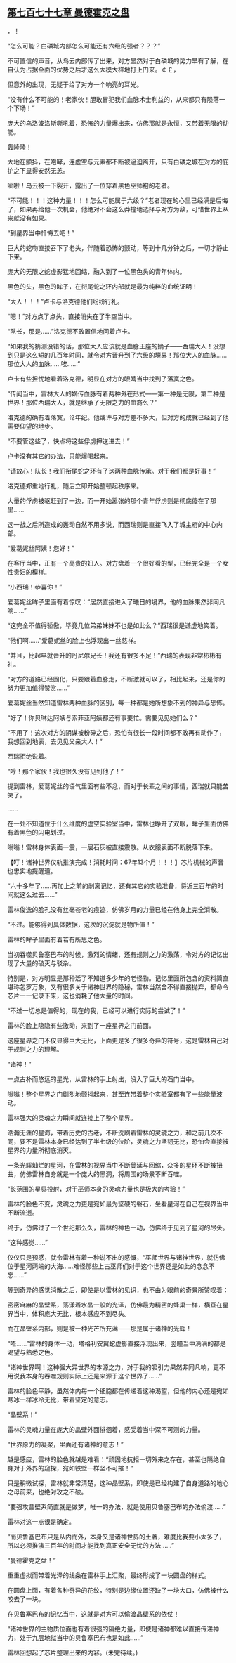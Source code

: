 ## [第七百七十七章 曼德霍克之盘](https://www.xxbiquge.com/11_11222/9005696.html)


  >

  ，！

  “怎么可能？白磷城内部怎么可能还有六级的强者？？？”

  不可置信的声音，从乌云内部传了出来，对方显然对于白磷城的势力早有了解，在自认为占据全面的优势之后才这么大模大样地打上门来。￠￡，

  但意外的出现，无疑于给了对方一个响亮的耳光。

  “没有什么不可能的！老家伙！胆敢冒犯我们血脉术士利益的，从来都只有陨落一个下场！”

  庞大的乌洛波洛斯嘶吼着，恐怖的力量爆出来，仿佛那就是永恒，又带着无限的动能。

  轰隆隆！

  大地在颤抖，在咆哮，连虚空与元素都不断被逼迫离开，只有白磷之城在对方的庇护之下显得安然无恙。

  呲啦！乌云被一下裂开，露出了一位穿着黑色巫师袍的老者。

  “不可能！！！这种力量！！！怎么可能属于六级？”老者现在的心里已经满是后悔了，如果再给他一次机会，他绝对不会这么莽撞地选择与对方为敌，可惜世界上从来就没有如果。

  “到星界当中忏悔去吧！”

  巨大的蛇吻直接吞下了老头，伴随着恐怖的颤动，等到十几分钟之后，一切才静止下来。

  庞大的无限之蛇虚影猛地回缩，融入到了一位黑色头的青年体内。

  黑色的头，黑色的眸子，在衔尾蛇之环内部就是最为纯粹的血统证明！

  “大人！！！”卢卡与洛克德他们纷纷行礼。

  “嗯！”对方点了点头，直接消失在了半空当中。

  “队长，那是……”洛克德不敢置信地问着卢卡。

  “如果我的猜测没错的话，那位大人应该就是血脉王座的嫡子——西瑞大人！没想到只是这么短的几百年时间，就令对方晋升到了六级的境界！那位大人的血脉……那位大人的血脉……唉……”

  卢卡有些担忧地看着洛克德，明显在对方的眼睛当中找到了落寞之色。

  “传闻当中，雷林大人的嫡传血脉有着两种外在形式——第一种是无限，第二种是世界！那位西瑞大人，就是继承了无限之力的血裔么？”

  洛克德的确有着落寞，论年纪。他或许与对方差不多大，但对方的成就已经到了他需要仰望的地步。

  “不要管这些了，快点将这些俘虏押送进去！”

  卢卡没有其它的办法，只能爆喝起来。

  “请放心！队长！我们衔尾蛇之环有了这两种血脉传承。对于我们都是好事！”

  洛克德郑重地行礼，随后立即开始整顿起秩序来。

  大量的俘虏被驱赶到了一边，而一开始嚣张的那个青年俘虏则是彻底傻在了那里……

  这一战之后所造成的轰动自然不用多说，而西瑞则是直接飞入了城主府的中心内部。

  “爱葛妮丝阿姨！您好！”

  在客厅当中，正有一个高贵的妇人。对方盘着一个很好看的型，已经完全是一个女性贵妇的模样。

  “小西瑞！恭喜你！”

  爱葛妮丝眸子里面有着惊叹：“居然直接进入了曦日的境界，他的血脉果然非同凡响……”

  “这完全不值得骄傲，毕竟几位弟弟妹妹不也是如此么？”西瑞很是谦虚地笑着。

  “他们啊……”爱葛妮丝的脸上也浮现出一丝慈祥。

  “并且，比起早就晋升的丹尼尔兄长！我还有很多不足！”西瑞的表现非常彬彬有礼。

  “对方的道路已经固化，只要跟着血脉走，不断激就可以了，相比起来，还是你的努力更加值得赞赏……”

  爱葛妮丝当然知道雷林两种血脉的区别，每一种都是她所想象不到的神异与恐怖。

  “好了！你贝琳达阿姨与索菲亚阿姨都还有事要忙。需要见见她们么？”

  “不用了！这次对方的阴谋被粉碎之后，恐怕有很长一段时间都不敢再有动作了，我想回到地表，去见见父亲大人！”

  西瑞拒绝说着。

  “哼！那个家伙！我也很久没有见到他了！”

  提到雷林，爱葛妮丝的语气里面有些不忿，而对于长辈之间的事情，西瑞就只能苦笑了。

  ……

  在一处不知道位于什么维度的虚空实验室当中，雷林也睁开了双眼，眸子里面仿佛有着黑色的闪电划过。

  嗡嗡！雷林身体表面一震，一层石灰被直接震散。从衣服表面不断脱落下来。

  【叮！诸神世界仪轨推演完成！消耗时间：67年13个月！！！】芯片机械的声音也忠实地提醒道。

  “六十多年了……再加上之前的剥离记忆，还有其它的实验准备，将近三百年的时间就这么过去……”

  雷林俊逸的脸孔没有丝毫苍老的痕迹，仿佛岁月的力量已经在他身上完全消散。

  “不过。能够得到具体数据，这次的沉淀就是物所值！”

  雷林的眸子里面有着若有所思之色。

  当初吞噬贝鲁塞巴布的时候，激烈的情绪，还有规则之力的激荡，令对方的记忆出现了大量的破灭与驳杂。

  特别是，对方明显是那种活了不知道多少年的老怪物。记忆里面所包含的资料简直堪称包罗万象，又有很多关于诸神世界的隐秘，雷林当然舍不得直接抛弃，都命令芯片一一记录下来，这也消耗了他大量的时间。

  “不过一切总是值得的，现在的我，已经可以进行实际的尝试了！”

  雷林的脸上隐隐有些激动，来到了一座星界之门前面。

  这座星界之门不仅显得巨大无比，上面更是多了很多奇异的符号，这是雷林自己对于规则之力的理解。

  “诸神！”

  一点古朴而悠远的星光，从雷林的手上射出，没入了巨大的石门当中。

  嗡嗡！整个星界之门剧烈地颤抖起来，甚至连带着整个实验室都有了一些能量波动。

  雷林强大的灵魂之力瞬间就连接上了整个星界。

  浩瀚无涯的星海，带着历史的古老，不断洗刷着雷林的灵魂之力，和之前几次不同，要不是雷林本身已经达到了半七级的位阶，灵魂之力坚韧无比，恐怕会直接被星界的力量所彻底消灭。

  一条光辉灿烂的星河，在雷林的视界当中不断蔓延与回缩，众多的星环不断被扭曲，仿佛雷林自身就是一个庞大的黑洞，将周围的场景不断吞噬。

  “长范围的星界投射，对于巫师本身的灵魂力量也是极大的考验！”

  雷林的脸色不变，灵魂之力更是宛如最为坚硬的磐石，坐看星河在自己在视界当中不断流逝。

  终于，仿佛过了一个世纪那么久，雷林的神色一动，仿佛终于见到了星河的尽头。

  “这种感觉……”

  仅仅只是预感，就令雷林有着一种说不出的感慨，“巫师世界与诸神世界，就仿佛位于星河两端的大海……难怪那些上古巫师们对于这个世界还是如此的念念不忘……”

  等到奇异的感觉消散之后，即使是以雷林的见识，也不由为眼前的奇景所赞叹着：

  密密麻麻的晶壁系，荡漾着水晶一般的光泽，仿佛最为精密的蜂巢一样，横亘在星界当中，体积庞大无比，根本感应不到尽头。

  而在晶壁系内部，则是被一种光芒所充满——那是属于诸神的光辉！

  “唔……”雷林的身体一动，塔格利安翼蛇虚影直接浮现出来，竖瞳当中满满的都是渴望与熟悉之色。

  “诸神世界啊！这种强大异世界的本源之力，对于我的吸引力果然非同凡响，更不用说我本身的吞噬规则实际上还是来源于这个世界了……”

  雷林的脸色平静，虽然体内每一个细胞都在传递着这种渴望，但他的内心还是宛如寒冰一样冰冷无比，带着坚定的意志。

  “晶壁系！”

  雷林的灵魂力量在庞大的晶壁外面徘徊着，感受着当中深不可测的力量。

  “世界原力的凝聚，里面还有诸神的意志！”

  越是感应，雷林的脸色就越是难看：“顽固地抗拒一切外来之存在，甚至也隔绝自身对于外界的窥探，宛如铁壁一样坚不可摧！”

  只是稍微试探，雷林就非常清楚，这种晶壁系，即使是已经构建了自身道路的地心之母前来，也绝对攻之不破。

  “要强攻晶壁系简直就是做梦，唯一的办法，就是使用贝鲁塞巴布的办法偷渡……”

  雷林对这一点很是确定。

  “而贝鲁塞巴布只是从内而外，本身又是诸神世界的土著，难度比我要小太多了，所以必须推演三百年的时间才能找到真正安全无忧的方法……”

  “曼德霍克之盘！”

  重重虚拟而带着光泽的线条在雷林手上汇聚，最终形成了一块圆盘的样式。

  在圆盘上面，有着各种奇异的花纹，特别是边缘位置还缺了一块大口，仿佛被什么咬去了一块。

  在贝鲁塞巴布的记忆当中，这就是对方可以偷渡晶壁系的依仗！

  “诸神世界的主物质位面也有着很强的隔绝力量，即使是诸神都难以直接传递神力，处于九层地狱当中的贝鲁塞巴布也是如此……”

  雷林回想起了芯片整理出来的内容。(未完待续。)

  
